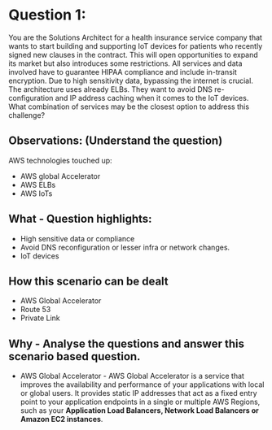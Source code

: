 
Question 1:
==========
You are the Solutions Architect for a health insurance service company that wants to start building and supporting IoT devices for patients who recently signed new clauses in the contract. This will open opportunities to expand its market but also introduces some restrictions. All services and data involved have to guarantee HIPAA compliance and include in-transit encryption. Due to high sensitivity data, bypassing the internet is crucial. The architecture uses already ELBs. They want to avoid DNS re-configuration and IP address caching when it comes to the IoT devices. What combination of services may be the closest option to address this challenge?

Observations: (Understand the question)
---------------------------------------
AWS technologies touched up:
* AWS global Accelerator
* AWS ELBs
* AWS IoTs

What - Question highlights:
---------------------------
* High sensitive data or compliance
* Avoid DNS reconfiguration or lesser infra or network changes.
* IoT devices


How this scenario can be dealt
------------------------------
* AWS Global Accelerator
* Route 53
* Private Link

Why - Analyse the questions and answer this scenario based question.
--------------------------------------------------------------------
* AWS Global Accelerator - AWS Global Accelerator is a service that improves the availability and performance of your applications with local or global users. It provides static IP addresses that act as a fixed entry point to your application endpoints in a single or multiple AWS Regions, such as your **Application Load Balancers, Network Load Balancers or Amazon EC2 instances**.
